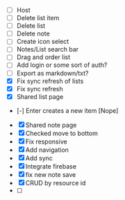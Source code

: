 - [ ] Host
- [ ] Delete list item
- [ ] Delete list 
- [ ] Delete note
- [ ] Create icon select
- [ ] Notes/List search bar
- [ ] Drag and order list
- [ ] Add login or some sort of auth?
- [ ] Export as markdown/txt?
- [x] Fix sync refresh of lists
- [x] Fix sync refresh
- [x] Shared list page
- [-] Enter creates a new item [Nope]
- [x] Shared note page
- [x] Checked move to bottom
- [x] Fix responsive
- [x] Add navigation
- [x] Add sync
- [x] Integrate firebase
- [x] fix new note save
- [x] CRUD by resource id
- [ ]
